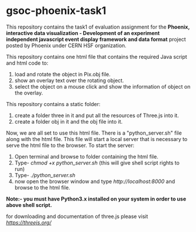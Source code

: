 # gsoc-phoenix-task1
This repository contains the task1 of evaluation assignment for the <b>Phoenix, interactive data visualization - Development of an experiment independent javascript event display framework and data format</b> project posted by Phoenix under CERN HSF organization.

This repository contains one html file that contains the required Java script and html code to:
1. load and rotate the object in Pix.obj file.
2. show an overlay text over the rotating object.
3. select the object on a mouse click and show the information of object on the overlay.

This repository contains a static folder:
1. create a folder three in it and put all the resources of Three.js into it.
2. create a folder obj in it and the obj file into it.

Now, we are all set to use this html file. There is a "python_server.sh" file along with the html file.
This file will start a local server that is necessary to serve the html file to the browser.
To start the server:
1. Open terminal and browse to folder containing the html file. 
2. Type- <i>chmod +x python_server.sh</i> (this will give shell script rights to run)
3. Type- <i>./python_server.sh</i>
4. now open the browser window and type <i>http://localhost:8000</i> and browse to the html file.

<b>Note:- you must have Python3.x installed on your system in order to use above shell script.</b> 

for downloading and documentation of three.js please visit <i>https://threejs.org/</i>
